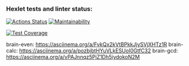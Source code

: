 ### Hexlet tests and linter status:
[![Actions Status](https://github.com/volkoluck74/frontend-project-44/actions/workflows/hexlet-check.yml/badge.svg)](https://github.com/volkoluck74/frontend-project-44/actions)
[![Maintainability](https://api.codeclimate.com/v1/badges/90951524e338cb9fe662/maintainability)](https://codeclimate.com/github/volkoluck74/frontend-project-44/maintainability)

[![Test Coverage](https://api.codeclimate.com/v1/badges/90951524e338cb9fe662/test_coverage)](https://codeclimate.com/github/volkoluck74/frontend-project-44/test_coverage)

brain-even:  https://asciinema.org/a/FvkQx2kVtBPkkJjySVjXHTz1R
brain-calc: https://asciinema.org/a/pozbjbtHYuVLkESUoI0GtfC32
brain-gcd: https://asciinema.org/a/vPAJnnqz5PjZ1Dh5iydokoN2M

